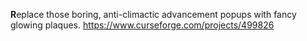 **R**eplace those boring, anti-climactic advancement popups with fancy glowing plaques.
https://www.curseforge.com/projects/499826